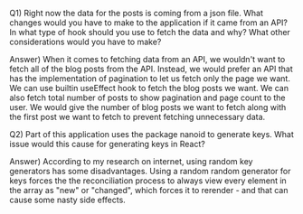 Q1) Right now the data for the posts is coming from a json file. What changes would you have to make to the application if it came from an API? In what type of hook should you use to fetch the data and why? What other considerations would you have to make?

Answer) When it comes to fetching data from an API, we wouldn't want to fetch all of the blog posts from the API. Instead, we would prefer an API that has the implementation of pagination to let us fetch only the page we want. We can use builtin useEffect hook to fetch the blog posts we want. We can also fetch total number of posts to show pagination and page count to the user. We would give the number of blog posts we want to fetch along with the first post we want to fetch to prevent fetching unnecessary data.

Q2) Part of this application uses the package nanoid to generate keys. What issue would this cause for generating keys in React?

Answer) According to my research on internet, using random key generators has some disadvantages. Using a random random generator for keys forces the the reconciliation process to always view every element in the array as "new" or "changed", which forces it to rerender - and that can cause some nasty side effects.
